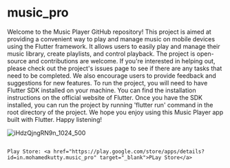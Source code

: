 # music_pro

Welcome to the Music Player GitHub repository! This project is aimed at providing a convenient way to play and manage music on mobile devices using the Flutter framework.
It allows users to easily play and manage their music library, create playlists, and control playback.
The project is open-source and contributions are welcome. If you're interested in helping out, please check out the project's issues page to see if there are any tasks that need to be completed. We also encourage users to provide feedback and suggestions for new features.
To run the project, you will need to have Flutter SDK installed on your machine. You can find the installation instructions on the official website of Flutter.
Once you have the SDK installed, you can run the project by running 'flutter run' command in the root directory of the project.
We hope you enjoy using this Music Player app built with Flutter. Happy listening!





![iHdzQjngRN9n_1024_500](https://user-images.githubusercontent.com/107936573/213657226-4356d26e-4028-4c3e-9e65-b1735395c486.png)


                                                                                                            Play Store: <a href="https://play.google.com/store/apps/details?id=in.mohamedkutty.music_pro" target="_blank">PLay Store</a>                                                                              
